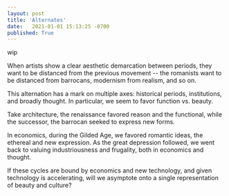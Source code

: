 ```yaml
---
layout: post
title: 'Alternates'
date:   2021-01-01 15:13:25 -0700
published: True 
---
```


wip

When artists show a clear aesthetic demarcation between periods, they want to be distanced from the previous movement -- the romanists want to be distanced from barrocans, modernism from realism, and so on.

This alternation has a mark on multiple axes: historical periods, institutions, and broadly thought. In particular, we seem to favor function vs. beauty.

Take architecture, the renaissance favored reason and the functional, while the successor, the barrocan seeked to express new forms.

In economics, during the Gilded Age, we favored romantic ideas, the ethereal and new expression. As the great depression followed, we went back to valuing industriousness and frugality, both in economics and thought. 

If these cycles are bound by economics and new technology, and given technology is accelerating, will we asymptote onto a single representation of beauty and culture? 

